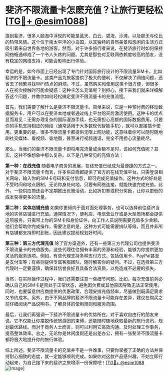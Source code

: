 # 斐济不限流量卡怎麽充值？让旅行更轻松[[TG💪+ @esim1088](https://t.me/s/esim1088)]

提到斐济，很多人脑海中浮现的可能是蓝天、白云、碧海、沙滩，以及那无与伦比的热带风情。这个位于南太平洋的小岛国，以其独特的自然美景和悠闲的生活方式吸引着来自世界各地的游客。然而，对于许多旅行者来说，在斐济旅行时如何保持网络畅通却成了一个令人头疼的问题。尤其是那些对互联网依赖度较高的朋友，没有稳定的网络支持，可能会影响出行体验。

幸运的是，如今市面上已经出现了专门针对国际旅行设计的不限流量SIM卡，比如斐济的不限流量卡。这类产品为旅客提供了极大的便利，不仅解决了网络问题，还省去了频繁寻找WiFi热点的麻烦。不过，虽然购买和使用这类卡很方便，但很多人在初次接触时可能会疑惑：这种卡怎么充值呢？别担心，接下来我们就来详细解答这个问题，并教你如何轻松搞定斐济不限流量卡的充值流程。

首先，我们需要了解什么是斐济不限流量卡。简单来说，它是一种预付费的移动数据服务卡，用户可以在斐济本地或者通过线上平台购买后激活使用。这种卡的优点显而易见：无需办理复杂的国际漫游手续，也无需担心高额的国际数据费用。只要你的手机支持相应的频段（通常适用于大多数现代智能手机），就可以直接插卡使用。更重要的是，很多不限流量卡都提供无限上网功能，这意味着你可以随时随地刷社交媒体、看视频、查地图，甚至进行视频通话，完全不用担心流量耗尽。

那么，当我们的斐济不限流量卡即将用完流量或余额不足时，该如何充值呢？其实，这并不像想象中那么复杂。以下是几种常见的充值方法：

**第一种：在线充值**
随着电子商务的发展，在线充值已经成为最便捷的方式之一。对于斐济不限流量卡而言，许多供应商都提供了官方的在线充值平台。只需登录相关网站，输入你的SIM卡号码和支付信息，即可完成充值操作。这种方式的好处是不受时间和地点限制，无论你身处何地，只要有网络连接，就能快速完成充值。此外，一些供应商还会不定期推出优惠活动，比如折扣券或积分奖励，让你以更低的成本获得更多的流量。

**第二种：实体店铺充值**
如果你更倾向于面对面处理事务，也可以选择前往斐济当地的实体店铺进行充值。通常情况下，便利店、电信营业厅或是大型商场都会提供这项服务。只需带上你的SIM卡和身份证件，向工作人员说明需要充值多少金额，他们会帮助你完成操作。需要注意的是，这种方式可能需要排队等候，而且并非所有店铺都支持即时到账，因此建议提前规划好时间。

**第三种：第三方代理充值**
除了官方渠道外，还有一些第三方代理公司也提供斐济不限流量卡的充值服务。这些代理往往拥有丰富的资源和经验，能够为你提供更加灵活的服务选项。例如，有些代理支持多种支付方式，包括信用卡、PayPal甚至是支付宝等；有些则提供专属客服团队，随时解答你的疑问。不过，在选择第三方代理时一定要谨慎，确保其信誉良好且具备合法资质，以免造成不必要的损失。

当然，在实际操作过程中，我们还需要注意一些细节问题。比如，每次充值前务必确认自己的SIM卡是否处于正常状态，避免因欠费或其他原因导致无法正常使用。同时，也要留意供应商提供的优惠政策，合理安排充值频率，尽量做到既满足需求又节约成本。另外，由于不同品牌的斐济不限流量卡可能存在差异，建议在购买之前仔细阅读产品说明书，了解具体的使用规则和服务范围。

最后，让我们再强调一下斐济不限流量卡的优势所在。对于喜欢自由行的朋友来说，它不仅能让你摆脱传统旅游团的束缚，还能随时随地获取最新的旅行资讯，规划最优路线。而对于商务人士而言，则可以利用它高效沟通、及时处理工作事务，提高整体效率。总之，无论你是休闲度假还是出差办公，拥有一张斐济不限流量卡都将极大地提升你的旅行体验。

综上所述，斐济不限流量卡的充值并不是一件难事，只要你掌握了正确的方法并保持耐心细致的态度，就一定能够顺利完成。如果你对这款产品感兴趣，不妨立即行动起来，为自己接下来的斐济之旅增添一份保障吧！[[TG💪+ @esim1088](https://t.me/s/esim1088) ![Image](https://i.postimg.cc/4NQfJmqS/Snipaste-2025-05-13-00-14-12.png)]
